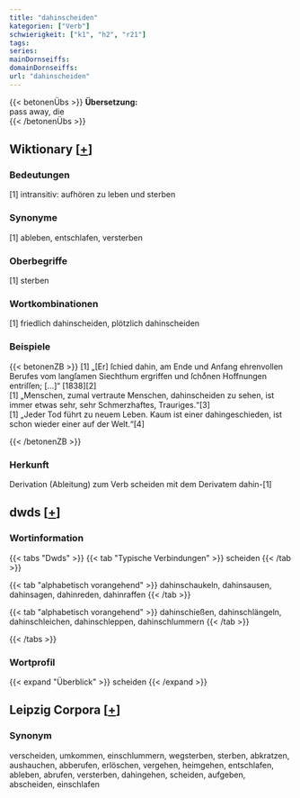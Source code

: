 ```yaml
---
title: "dahinscheiden"
kategorien: ["Verb"]
schwierigkeit: ["k1", "h2", "r21"]
tags:
series:
mainDornseiffs:
domainDornseiffs:
url: "dahinscheiden"
---
```


{{< betonenÜbs >}}
**Übersetzung:**  
pass away, die  
{{< /betonenÜbs >}}

## Wiktionary [[+](https://de.wiktionary.org/wiki/dahinscheiden)]

### Bedeutungen
[1] intransitiv: aufhören zu leben und sterben  

### Synonyme
[1] ableben, entschlafen, versterben  

### Oberbegriffe
[1] sterben  

### Wortkombinationen
[1] friedlich dahinscheiden, plötzlich dahinscheiden  

### Beispiele
{{< betonenZB >}}
[1] „[Er] ſchied dahin, am Ende und Anfang ehrenvollen Berufes vom langſamen Siechthum ergriffen und ſchoͤnen Hoffnungen entriſſen; […]“ [1838][2]  
[1] „Menschen, zumal vertraute Menschen, dahinscheiden zu sehen, ist immer etwas sehr, sehr Schmerzhaftes, Trauriges.“[3]  
[1] „Jeder Tod führt zu neuem Leben. Kaum ist einer dahingeschieden, ist schon wieder einer auf der Welt.“[4]  

{{< /betonenZB >}}
### Herkunft
Derivation (Ableitung) zum Verb scheiden mit dem Derivatem dahin-[1]  



## dwds [[+](https://www.dwds.de/wb/dahinscheiden)]

### Wortinformation
{{< tabs "Dwds" >}}
{{< tab "Typische Verbindungen" >}}
scheiden
{{< /tab >}}

{{< tab "alphabetisch vorangehend" >}}
dahinschaukeln, dahinsausen, dahinsagen, dahinreden, dahinraffen
{{< /tab >}}

{{< tab "alphabetisch vorangehend" >}}
dahinschießen, dahinschlängeln, dahinschleichen, dahinschleppen, dahinschlummern
{{< /tab >}}

{{< /tabs >}}

### Wortprofil
{{< expand "Überblick" >}} scheiden {{< /expand >}}

## Leipzig Corpora [[+](https://corpora.uni-leipzig.de/en/res?word=dahinscheiden&corpusId=deu_newscrawl-public_2018)]


### Synonym
verscheiden, umkommen, einschlummern, wegsterben, sterben, abkratzen, aushauchen, abberufen, erlöschen, vergehen, heimgehen, entschlafen, ableben, abrufen, versterben, dahingehen, scheiden, aufgeben, abscheiden, einschlafen

